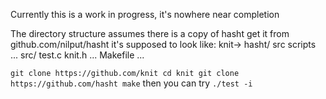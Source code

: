 Currently this is a work in progress, it's nowhere near completion

The directory structure assumes there is a copy of hasht
get it from github.com/nilput/hasht
it's supposed to look like:
    knit->
        hasht/
            src
            scripts
            ...
        src/
            test.c
            knit.h
            ...
        Makefile
        ...

`
git clone https://github.com/knit
cd knit
git clone https://github.com/hasht
make
`
then you can try 
`
./test -i
`
